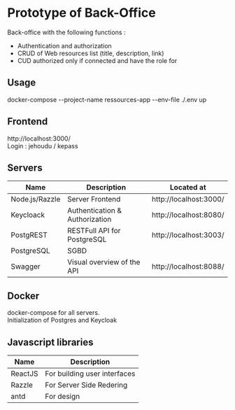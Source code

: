 # Prototype of Back-Office

Back-office with the following functions :  

* Authentication and authorization
* CRUD of Web resources list (title, description, link)
* CUD authorized only if connected and have the role for

## Usage
docker-compose --project-name ressources-app --env-file ./.env up  

## Frontend
http://localhost:3000/  
Login : jehoudu / kepass  

## Servers

Name         | Description   | Located at
------------ | ------------- | -------------
Node.js/Razzle | Server Frontend | http://localhost:3000/
Keycloack | Authentication & Authorization | http://localhost:8080/
PostgREST | RESTFull API for PostgreSQL | http://localhost:3003/
PostgreSQL | SGBD | 
Swagger | Visual overview of the API | http://localhost:8088/

## Docker
docker-compose for all servers.  
Initialization of Postgres and Keycloak  

## Javascript libraries

Name         | Description
------------ | -------------
ReactJS | For building user interfaces
Razzle | For Server Side Redering
antd | For design




